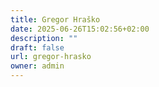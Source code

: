 ```yaml
---
title: Gregor Hraško
date: 2025-06-26T15:02:56+02:00
description: ""
draft: false
url: gregor-hrasko
owner: admin
---
```


<!-- SECTION BREAK --> 